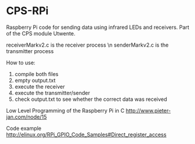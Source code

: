 # CPS-RPi
Raspberry Pi code for sending data using infrared LEDs and receivers. Part of the CPS module Utwente.

receiverMarkv2.c is the receiver process \n
senderMarkv2.c is the transmitter process

How to use:
1. compile both files
2. empty output.txt
3. execute the receiver
4. execute the transmitter/sender
5. check output.txt to see whether the correct data was received





Low Level Programming of the Raspberry Pi in C
http://www.pieter-jan.com/node/15

Code example
http://elinux.org/RPi_GPIO_Code_Samples#Direct_register_access
